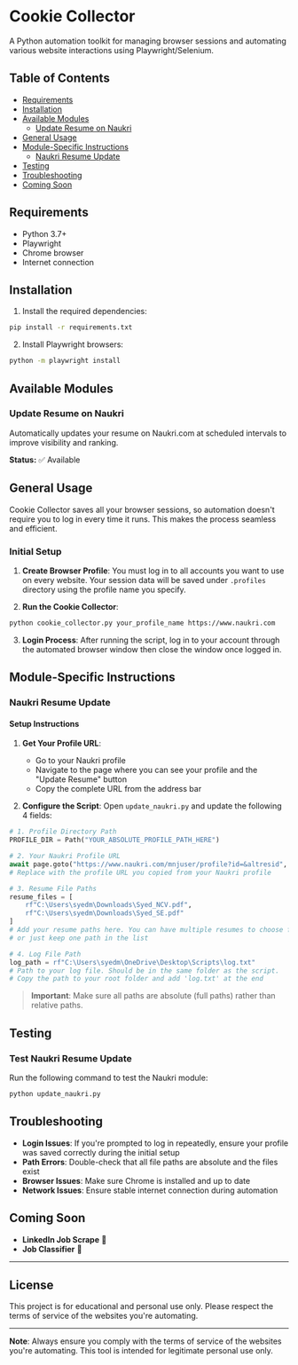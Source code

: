 # Cookie Collector

A Python automation toolkit for managing browser sessions and automating various website interactions using Playwright/Selenium.

## Table of Contents

- [Requirements](#requirements)
- [Installation](#installation)
- [Available Modules](#available-modules)
  - [Update Resume on Naukri](#update-resume-on-naukri)
- [General Usage](#general-usage)
- [Module-Specific Instructions](#module-specific-instructions)
  - [Naukri Resume Update](#naukri-resume-update)
- [Testing](#testing)
- [Troubleshooting](#troubleshooting)
- [Coming Soon](#coming-soon)

## Requirements

- Python 3.7+
- Playwright
- Chrome browser
- Internet connection

## Installation

1. Install the required dependencies:
```bash
pip install -r requirements.txt
```

2. Install Playwright browsers:
```bash
python -m playwright install
```

## Available Modules

### Update Resume on Naukri
Automatically updates your resume on Naukri.com at scheduled intervals to improve visibility and ranking.

**Status:** ✅ Available

## General Usage

Cookie Collector saves all your browser sessions, so automation doesn't require you to log in every time it runs. This makes the process seamless and efficient.

### Initial Setup

1. **Create Browser Profile**: You must log in to all accounts you want to use on every website. Your session data will be saved under `.profiles` directory using the profile name you specify.

2. **Run the Cookie Collector**:
```bash
python cookie_collector.py your_profile_name https://www.naukri.com
```

3. **Login Process**: After running the script, log in to your account through the automated browser window then close the window once logged in.

## Module-Specific Instructions

### Naukri Resume Update

#### Setup Instructions

1. **Get Your Profile URL**:
   - Go to your Naukri profile
   - Navigate to the page where you can see your profile and the "Update Resume" button
   - Copy the complete URL from the address bar

2. **Configure the Script**:
   Open `update_naukri.py` and update the following 4 fields:

```python
# 1. Profile Directory Path
PROFILE_DIR = Path("YOUR_ABSOLUTE_PROFILE_PATH_HERE")

# 2. Your Naukri Profile URL
await page.goto("https://www.naukri.com/mnjuser/profile?id=&altresid", timeout=60_000)
# Replace with the profile URL you copied from your Naukri profile

# 3. Resume File Paths
resume_files = [
    rf"C:\Users\syedm\Downloads\Syed_NCV.pdf",
    rf"C:\Users\syedm\Downloads\Syed_SE.pdf"
]
# Add your resume paths here. You can have multiple resumes to choose from,
# or just keep one path in the list

# 4. Log File Path
log_path = rf"C:\Users\syedm\OneDrive\Desktop\Scripts\log.txt"
# Path to your log file. Should be in the same folder as the script.
# Copy the path to your root folder and add 'log.txt' at the end
```

> **Important**: Make sure all paths are absolute (full paths) rather than relative paths.

## Testing

### Test Naukri Resume Update

Run the following command to test the Naukri module:

```bash
python update_naukri.py
```

## Troubleshooting

- **Login Issues**: If you're prompted to log in repeatedly, ensure your profile was saved correctly during the initial setup
- **Path Errors**: Double-check that all file paths are absolute and the files exist
- **Browser Issues**: Make sure Chrome is installed and up to date
- **Network Issues**: Ensure stable internet connection during automation

## Coming Soon

- **LinkedIn Job Scrape** 🔄
- **Job Classifier** 🔄


---

## License

This project is for educational and personal use only. Please respect the terms of service of the websites you're automating.

---

**Note**: Always ensure you comply with the terms of service of the websites you're automating. This tool is intended for legitimate personal use only.